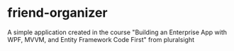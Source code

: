 # friend-organizer
A simple application created in the course "Building an Enterprise App with WPF, MVVM, and Entity Framework Code First" from pluralsight
